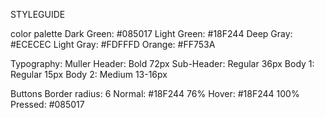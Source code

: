 STYLEGUIDE

color palette
Dark Green: #085017
Light Green: #18F244
Deep Gray: #ECECEC
Light Gray: #FDFFFD
Orange: #FF753A

Typography: Muller
Header: Bold 72px
Sub-Header: Regular 36px
Body 1: Regular 15px
Body 2: Medium 13-16px

Buttons
Border radius: 6
Normal: #18F244 76%
Hover: #18F244 100%
Pressed: #085017

